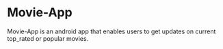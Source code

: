 # Movie-App
Movie-App is an android app that enables users to get updates on current top_rated or popular movies.
